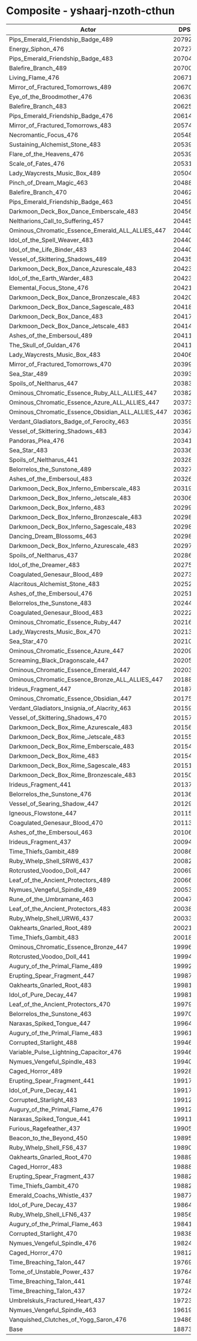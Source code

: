 # Composite - yshaarj-nzoth-cthun
| Actor | DPS | Increase |
|---|:---:|:---:|
|Pips_Emerald_Friendship_Badge_489|207927|10.17%|
|Energy_Siphon_476|207279|9.82%|
|Pips_Emerald_Friendship_Badge_483|207044|9.70%|
|Balefire_Branch_489|207006|9.68%|
|Living_Flame_476|206719|9.53%|
|Mirror_of_Fractured_Tomorrows_489|206708|9.52%|
|Eye_of_the_Broodmother_476|206398|9.36%|
|Balefire_Branch_483|206252|9.28%|
|Pips_Emerald_Friendship_Badge_476|206142|9.22%|
|Mirror_of_Fractured_Tomorrows_483|205749|9.01%|
|Necromantic_Focus_476|205482|8.87%|
|Sustaining_Alchemist_Stone_483|205392|8.82%|
|Flare_of_the_Heavens_476|205390|8.82%|
|Scale_of_Fates_476|205319|8.78%|
|Lady_Waycrests_Music_Box_489|205046|8.64%|
|Pinch_of_Dream_Magic_463|204884|8.55%|
|Balefire_Branch_470|204621|8.41%|
|Pips_Emerald_Friendship_Badge_463|204597|8.40%|
|Darkmoon_Deck_Box_Dance_Emberscale_483|204560|8.38%|
|Neltharions_Call_to_Suffering_457|204457|8.33%|
|Ominous_Chromatic_Essence_Emerald_ALL_ALLIES_447|204408|8.30%|
|Idol_of_the_Spell_Weaver_483|204406|8.30%|
|Idol_of_the_Life_Binder_483|204401|8.30%|
|Vessel_of_Skittering_Shadows_489|204358|8.28%|
|Darkmoon_Deck_Box_Dance_Azurescale_483|204234|8.21%|
|Idol_of_the_Earth_Warder_483|204231|8.21%|
|Elemental_Focus_Stone_476|204219|8.20%|
|Darkmoon_Deck_Box_Dance_Bronzescale_483|204202|8.19%|
|Darkmoon_Deck_Box_Dance_Sagescale_483|204185|8.18%|
|Darkmoon_Deck_Box_Dance_483|204171|8.18%|
|Darkmoon_Deck_Box_Dance_Jetscale_483|204149|8.16%|
|Ashes_of_the_Embersoul_489|204113|8.15%|
|The_Skull_of_Guldan_476|204113|8.15%|
|Lady_Waycrests_Music_Box_483|204067|8.12%|
|Mirror_of_Fractured_Tomorrows_470|203991|8.08%|
|Sea_Star_489|203938|8.05%|
|Spoils_of_Neltharus_447|203830|8.00%|
|Ominous_Chromatic_Essence_Ruby_ALL_ALLIES_447|203825|7.99%|
|Ominous_Chromatic_Essence_Azure_ALL_ALLIES_447|203734|7.94%|
|Ominous_Chromatic_Essence_Obsidian_ALL_ALLIES_447|203623|7.89%|
|Verdant_Gladiators_Badge_of_Ferocity_463|203593|7.87%|
|Vessel_of_Skittering_Shadows_483|203474|7.81%|
|Pandoras_Plea_476|203413|7.77%|
|Sea_Star_483|203365|7.75%|
|Spoils_of_Neltharus_441|203281|7.70%|
|Belorrelos_the_Sunstone_489|203275|7.70%|
|Ashes_of_the_Embersoul_483|203262|7.69%|
|Darkmoon_Deck_Box_Inferno_Emberscale_483|203199|7.66%|
|Darkmoon_Deck_Box_Inferno_Jetscale_483|203067|7.59%|
|Darkmoon_Deck_Box_Inferno_483|202998|7.55%|
|Darkmoon_Deck_Box_Inferno_Bronzescale_483|202985|7.55%|
|Darkmoon_Deck_Box_Inferno_Sagescale_483|202984|7.55%|
|Dancing_Dream_Blossoms_463|202980|7.55%|
|Darkmoon_Deck_Box_Inferno_Azurescale_483|202972|7.54%|
|Spoils_of_Neltharus_437|202869|7.49%|
|Idol_of_the_Dreamer_483|202753|7.42%|
|Coagulated_Genesaur_Blood_489|202732|7.41%|
|Alacritous_Alchemist_Stone_483|202523|7.30%|
|Ashes_of_the_Embersoul_476|202516|7.30%|
|Belorrelos_the_Sunstone_483|202444|7.26%|
|Coagulated_Genesaur_Blood_483|202227|7.15%|
|Ominous_Chromatic_Essence_Ruby_447|202161|7.11%|
|Lady_Waycrests_Music_Box_470|202135|7.10%|
|Sea_Star_470|202102|7.08%|
|Ominous_Chromatic_Essence_Azure_447|202099|7.08%|
|Screaming_Black_Dragonscale_447|202057|7.06%|
|Ominous_Chromatic_Essence_Emerald_447|202037|7.05%|
|Ominous_Chromatic_Essence_Bronze_ALL_ALLIES_447|201881|6.96%|
|Irideus_Fragment_447|201874|6.96%|
|Ominous_Chromatic_Essence_Obsidian_447|201756|6.90%|
|Verdant_Gladiators_Insignia_of_Alacrity_463|201593|6.81%|
|Vessel_of_Skittering_Shadows_470|201579|6.80%|
|Darkmoon_Deck_Box_Rime_Azurescale_483|201564|6.80%|
|Darkmoon_Deck_Box_Rime_Jetscale_483|201558|6.79%|
|Darkmoon_Deck_Box_Rime_Emberscale_483|201543|6.78%|
|Darkmoon_Deck_Box_Rime_483|201541|6.78%|
|Darkmoon_Deck_Box_Rime_Sagescale_483|201510|6.77%|
|Darkmoon_Deck_Box_Rime_Bronzescale_483|201502|6.76%|
|Irideus_Fragment_441|201378|6.70%|
|Belorrelos_the_Sunstone_476|201367|6.69%|
|Vessel_of_Searing_Shadow_447|201298|6.65%|
|Igneous_Flowstone_447|201158|6.58%|
|Coagulated_Genesaur_Blood_470|201134|6.57%|
|Ashes_of_the_Embersoul_463|201069|6.53%|
|Irideus_Fragment_437|200947|6.47%|
|Time_Thiefs_Gambit_489|200863|6.42%|
|Ruby_Whelp_Shell_SRW6_437|200829|6.41%|
|Rotcrusted_Voodoo_Doll_447|200698|6.34%|
|Leaf_of_the_Ancient_Protectors_489|200666|6.32%|
|Nymues_Vengeful_Spindle_489|200531|6.25%|
|Rune_of_the_Umbramane_463|200472|6.22%|
|Leaf_of_the_Ancient_Protectors_483|200383|6.17%|
|Ruby_Whelp_Shell_URW6_437|200330|6.14%|
|Oakhearts_Gnarled_Root_489|200210|6.08%|
|Time_Thiefs_Gambit_483|200180|6.06%|
|Ominous_Chromatic_Essence_Bronze_447|199967|5.95%|
|Rotcrusted_Voodoo_Doll_441|199943|5.94%|
|Augury_of_the_Primal_Flame_489|199928|5.93%|
|Erupting_Spear_Fragment_447|199871|5.90%|
|Oakhearts_Gnarled_Root_483|199817|5.87%|
|Idol_of_Pure_Decay_447|199815|5.87%|
|Leaf_of_the_Ancient_Protectors_470|199797|5.86%|
|Belorrelos_the_Sunstone_463|199705|5.81%|
|Naraxas_Spiked_Tongue_447|199648|5.78%|
|Augury_of_the_Primal_Flame_483|199615|5.76%|
|Corrupted_Starlight_488|199466|5.68%|
|Variable_Pulse_Lightning_Capacitor_476|199462|5.68%|
|Nymues_Vengeful_Spindle_483|199404|5.65%|
|Caged_Horror_489|199288|5.59%|
|Erupting_Spear_Fragment_441|199179|5.53%|
|Idol_of_Pure_Decay_441|199175|5.53%|
|Corrupted_Starlight_483|199125|5.50%|
|Augury_of_the_Primal_Flame_476|199121|5.50%|
|Naraxas_Spiked_Tongue_441|199116|5.50%|
|Furious_Ragefeather_437|199050|5.46%|
|Beacon_to_the_Beyond_450|198957|5.41%|
|Ruby_Whelp_Shell_FS6_437|198900|5.38%|
|Oakhearts_Gnarled_Root_470|198895|5.38%|
|Caged_Horror_483|198882|5.37%|
|Erupting_Spear_Fragment_437|198826|5.34%|
|Time_Thiefs_Gambit_470|198822|5.34%|
|Emerald_Coachs_Whistle_437|198773|5.32%|
|Idol_of_Pure_Decay_437|198645|5.25%|
|Ruby_Whelp_Shell_LFN6_437|198565|5.21%|
|Augury_of_the_Primal_Flame_463|198414|5.13%|
|Corrupted_Starlight_470|198382|5.11%|
|Nymues_Vengeful_Spindle_476|198249|5.04%|
|Caged_Horror_470|198128|4.97%|
|Time_Breaching_Talon_447|197698|4.75%|
|Tome_of_Unstable_Power_437|197642|4.72%|
|Time_Breaching_Talon_441|197480|4.63%|
|Time_Breaching_Talon_437|197244|4.51%|
|Umbrelskuls_Fractured_Heart_437|197236|4.50%|
|Nymues_Vengeful_Spindle_463|196193|3.95%|
|Vanquished_Clutches_of_Yogg_Saron_476|194869|3.25%|
|Base|188739|0.00%|
